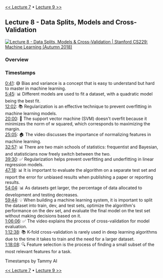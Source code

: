 [<< Lecture 7](lecture_7.md) • [Lecture 9 >>](lecture_9.md)
## Lecture 8 - Data Splits, Models and Cross-Validation

[![Lecture 8 - Data Splits, Models & Cross-Validation | Stanford CS229: Machine Learning (Autumn 2018)](https://markdown-videos-api.jorgenkh.no/url?url=https%3A%2F%2Fwww.youtube.com%2Fwatch%3Fv%3DrjbkWSTjHzM%26list%3DPLoROMvodv4rMiGQp3WXShtMGgzqpfVfbU%26index%3D8)](https://www.youtube.com/watch?v=rjbkWSTjHzM&list=PLoROMvodv4rMiGQp3WXShtMGgzqpfVfbU&index=8)

### Overview

### Timestamps
  
[0:41](https://youtu.be/rjbkWSTjHzM?si=95UIrOltvhaERaxW&t=41): 😅 Bias and variance is a concept that is easy to understand but hard to master in machine learning.  
[5:45](https://youtu.be/rjbkWSTjHzM?si=95UIrOltvhaERaxW&t=345): 📊 Different models are used to fit a dataset, with a quadratic model being the best fit.  
[12:02](https://youtu.be/rjbkWSTjHzM?si=95UIrOltvhaERaxW&t=722): 📚 Regularization is an effective technique to prevent overfitting in machine learning models.  
[20:00](https://youtu.be/rjbkWSTjHzM?si=95UIrOltvhaERaxW&t=1200): 🔬 The support vector machine (SVM) doesn't overfit because it minimizes the norm of w squared, which corresponds to maximizing the margin.  
[25:05](https://youtu.be/rjbkWSTjHzM?si=95UIrOltvhaERaxW&t=1505): 🏠 The video discusses the importance of normalizing features in machine learning.  
[32:57](https://youtu.be/rjbkWSTjHzM?si=95UIrOltvhaERaxW&t=1977): 📊 There are two main schools of statistics: frequentist and Bayesian, and statisticians now freely switch between the two.  
[39:30](https://youtu.be/rjbkWSTjHzM?si=95UIrOltvhaERaxW&t=2370): ✅ Regularization helps prevent overfitting and underfitting in linear regression models.  
[47:18](https://youtu.be/rjbkWSTjHzM?si=95UIrOltvhaERaxW&t=2838): 📊 It is important to evaluate the algorithm on a separate test set and report the error for unbiased results when publishing a paper or reporting results.  
[54:04](https://youtu.be/rjbkWSTjHzM?si=95UIrOltvhaERaxW&t=3244): 📊 As datasets get larger, the percentage of data allocated to development and testing decreases.  
[59:44](https://youtu.be/rjbkWSTjHzM?si=95UIrOltvhaERaxW&t=3584): 💡 When building a machine learning system, it is important to split the dataset into train, dev, and test sets, optimize the algorithm's performance on the dev set, and evaluate the final model on the test set without making decisions based on it.  
[1:06:06](https://youtu.be/rjbkWSTjHzM?si=95UIrOltvhaERaxW&t=3966): ✅ The video explains the process of cross-validation for model evaluation.  
[1:12:38](https://youtu.be/rjbkWSTjHzM?si=95UIrOltvhaERaxW&t=4358): 📚 K-fold cross-validation is rarely used in deep learning algorithms due to the time it takes to train and the need for a larger dataset.  
[1:18:08](https://youtu.be/rjbkWSTjHzM?si=95UIrOltvhaERaxW&t=4688): 🔍 Feature selection is the process of finding a small subset of the most relevant features for a task.  
  
Timestamps by Tammy AI

[<< Lecture 7](lecture_7.md) • [Lecture 9 >>](lecture_9.md)